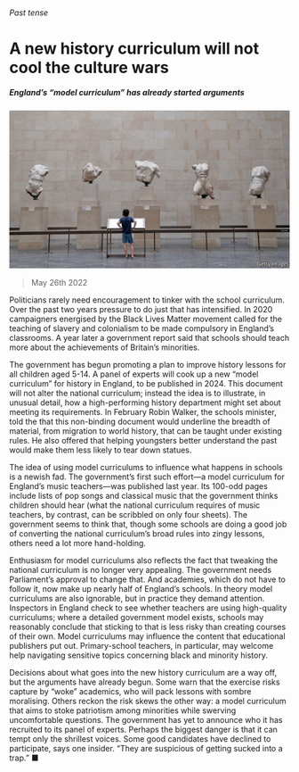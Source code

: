###### Past tense

# A new history curriculum will not cool the culture wars 

##### England’s “model curriculum” has already started arguments 

![image](images/20220528_BRP503.jpg) 

> May 26th 2022 

Politicians rarely need encouragement to tinker with the school curriculum. Over the past two years pressure to do just that has intensified. In 2020 campaigners energised by the Black Lives Matter movement called for the teaching of slavery and colonialism to be made compulsory in England’s classrooms. A year later a government report said that schools should teach more about the achievements of Britain’s minorities. 

The government has begun promoting a plan to improve history lessons for all children aged 5-14. A panel of experts will cook up a new “model curriculum” for history in England, to be published in 2024. This document will not alter the national curriculum; instead the idea is to illustrate, in unusual detail, how a high-performing history department might set about meeting its requirements. In February Robin Walker, the schools minister, told the  that this non-binding document would underline the breadth of material, from migration to world history, that can be taught under existing rules. He also offered that helping youngsters better understand the past would make them less likely to tear down statues.

The idea of using model curriculums to influence what happens in schools is a newish fad. The government’s first such effort—a model curriculum for England’s music teachers—was published last year. Its 100-odd pages include lists of pop songs and classical music that the government thinks children should hear (what the national curriculum requires of music teachers, by contrast, can be scribbled on only four sheets). The government seems to think that, though some schools are doing a good job of converting the national curriculum’s broad rules into zingy lessons, others need a lot more hand-holding.

Enthusiasm for model curriculums also reflects the fact that tweaking the national curriculum is no longer very appealing. The government needs Parliament’s approval to change that. And academies, which do not have to follow it, now make up nearly half of England’s schools. In theory model curriculums are also ignorable, but in practice they demand attention. Inspectors in England check to see whether teachers are using high-quality curriculums; where a detailed government model exists, schools may reasonably conclude that sticking to that is less risky than creating courses of their own. Model curriculums may influence the content that educational publishers put out. Primary-school teachers, in particular, may welcome help navigating sensitive topics concerning black and minority history. 

Decisions about what goes into the new history curriculum are a way off, but the arguments have already begun. Some warn that the exercise risks capture by “woke” academics, who will pack lessons with sombre moralising. Others reckon the risk skews the other way: a model curriculum that aims to stoke patriotism among minorities while swerving uncomfortable questions. The government has yet to announce who it has recruited to its panel of experts. Perhaps the biggest danger is that it can tempt only the shrillest voices. Some good candidates have declined to participate, says one insider. “They are suspicious of getting sucked into a trap.” ■

